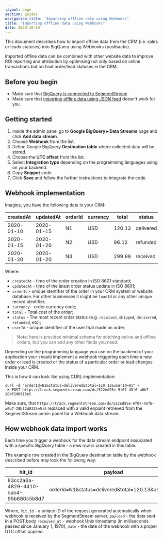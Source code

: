 ```yaml
---
layout: page
section: guides
navigation_title: "Importing offline data using Webhooks"
title: "Importing offline data using Webhooks"
date: 2020-10-19
---
```


This document describes how to import offline data from the CRM (i.e. sales or leads statuses) into BigQuery using Webhooks (postbacks).

Imported offline data can be combined with other website data to improve ROI reporting and attribution by optimising not only based on online transactions but on final order/lead statuses in the CRM.

##  Before you begin
* Make sure that [BigQuery is connected to SegmentStream](/bigquery/connecting-bigquery).
* Make sure that [importing offline data using JSON feed](/guides/json-feed-offline-data-import) doesn't work for you.

## Getting started

1. Inside the admin panel go to **Google BigQuery ▸ Data Streams** page and click **Add data stream**.
2. Choose **Webhook** from the list.
3. Define Google BigQuery **Destination table** where collected data will be stored.
4. Choose the **UTC offset** from the list.
5. Select **Integration type** depending on the programming languages using on your backend.
6. Copy **Snippet** code.
7. Click **Save** and follow the further instructions to integrate the code.

## Webhook implementation

Imagine, you have the following data in your CRM:

createdAt | updatedAt | orderId | currency | total | status  | userId
--- | --- | --- | --- | --- | --- | ---
2020-01-10| 2020-01-15 | N1 | USD | 120.13 | delivered | U1
2020-01-15| 2020-01-20 | N2 | USD | 96.12 | refunded | U2
2020-01-20| 2020-01-20 | N3 | USD | 299.99 | received | U3

Where:

* `createdAt` - time of the order creation in ISO 8601 standard;
* `updatedAt` - time of the latest order status update in ISO 8601;
* `orderId` - unique identifier of the order in your CRM system or website database. For other businesses it might be `leadId` or any other unique record identifier;
* `currency` - order currency code;
* `total` - Total cost of the order;
* `status` - The most recent order status (e.g. `received`, `shipped`, `delivered`, `refunded`, etc);
* `userId` - unique identifier of the user that made an order;

> Note: here is provided minimal schema for stitching online and offline orders, but you can add any other fields you need.

Depending on the programming language you use on the backend of your application your should implement a webhook triggering each time a new order or lead is created or the status of a particular order or lead changes inside your CRM.

This is how it can look like using CURL implementation:
```
curl -d "orderId=N1&status=delivered&total=120.13&userId=U1" \
-X POST https://track.segmentstream.com/ds/522ed95e-9f07-45f6-a0b7-28bf2d0315e5
```

Make sure, that `https://track.segmentstream.com/ds/522ed95e-9f07-45f6-a0b7-28bf2d0315e5` is replaced with a valid enpoint retrieved from the SegmentStream admin panel for a Webhook data stream.

## How webhook data import works

Each time you trigger a webhook for the data stream endpoint associated with a specific BigQuery table - a new row is created in this table.

The example row created in the BigQuery destination table by the webhook described before may look the following way:

hit_id | payload | received_at | date
--- | --- | --- | ---
83cc2a6a-4829-4410-bab4-95b680c5b8d7 | orderId=N1&status=delivered&total=120.13&userId=U1 | 1603131452 | 2020-10-19

Where,
`hit_id` - a unique ID of the request generated automatically when webhook is received by the SegmentStream server,
`payload` - the data sent in a POST body
`received_at` - webhook Unix timestamp (in milliseconds passed since January 1, 1970),
`date` - the date of the webhook with a proper UTC offset applied.
